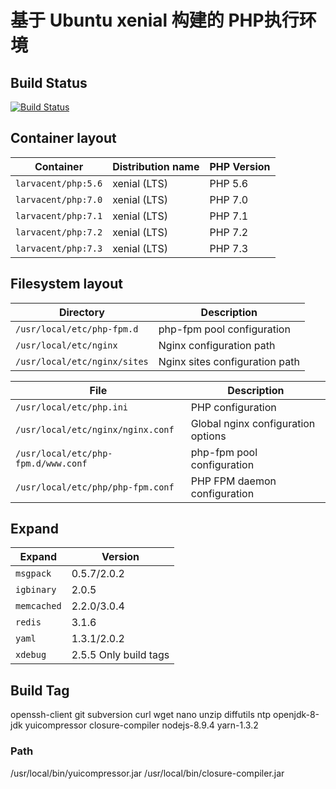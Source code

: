 # 基于 Ubuntu xenial 构建的 PHP执行环境

## Build Status

[![Build Status](https://travis-ci.org/larvacent/docker-php-fpm.svg?branch=master)](https://travis-ci.org/larvacent/docker-php-fpm) 

## Container layout

Container                               | Distribution name        | PHP Version
--------------------------------------- | ------------------------ | --------------
`larvacent/php:5.6`      | xenial (LTS)             | PHP 5.6
`larvacent/php:7.0`      | xenial (LTS)             | PHP 7.0
`larvacent/php:7.1`      | xenial (LTS)             | PHP 7.1
`larvacent/php:7.2`      | xenial (LTS)             | PHP 7.2
`larvacent/php:7.3`      | xenial (LTS)             | PHP 7.3

## Filesystem layout

Directory                       | Description
------------------------------- | ------------------------------------------------------------------------------
`/usr/local/etc/php-fpm.d`       | php-fpm pool configuration
`/usr/local/etc/nginx`           | Nginx configuration path
`/usr/local/etc/nginx/sites`     | Nginx sites configuration path

File                                                | Description
--------------------------------------------------- | ------------------------------------------------------------------------------
`/usr/local/etc/php.ini`                          | PHP configuration
`/usr/local/etc/nginx/nginx.conf`                 | Global nginx configuration options
`/usr/local/etc/php-fpm.d/www.conf`               | php-fpm pool configuration
`/usr/local/etc/php/php-fpm.conf`             | PHP FPM daemon configuration

## Expand

Expand                                                | Version
--------------------------------------------------- | ------------------------------------------------------------------------------
`msgpack`                          | 0.5.7/2.0.2
`igbinary`                 | 2.0.5
`memcached`               | 2.2.0/3.0.4
`redis`             | 3.1.6
`yaml`             | 1.3.1/2.0.2
`xdebug`             | 2.5.5 Only build tags

## Build Tag

openssh-client git subversion curl wget nano unzip diffutils ntp openjdk-8-jdk yuicompressor closure-compiler nodejs-8.9.4 yarn-1.3.2

### Path
/usr/local/bin/yuicompressor.jar
/usr/local/bin/closure-compiler.jar




